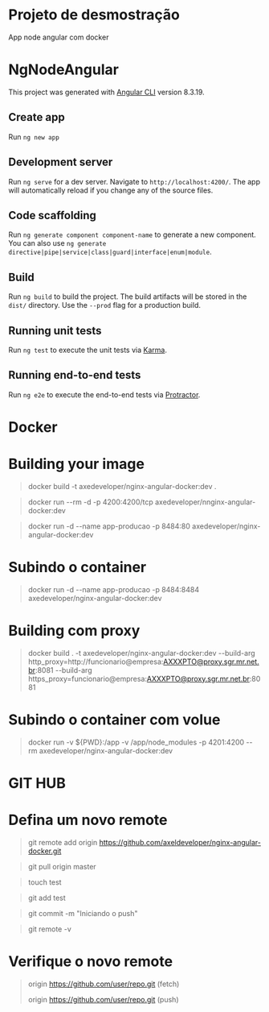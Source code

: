 # Projeto de desmostração 
App node angular com docker 


# NgNodeAngular
This project was generated with [Angular CLI](https://github.com/angular/angular-cli) version 8.3.19.


## Create app 
Run `ng new app`


## Development server

Run `ng serve` for a dev server. Navigate to `http://localhost:4200/`. The app will automatically reload if you change any of the source files.

## Code scaffolding

Run `ng generate component component-name` to generate a new component. You can also use `ng generate directive|pipe|service|class|guard|interface|enum|module`.

## Build

Run `ng build` to build the project. The build artifacts will be stored in the `dist/` directory. Use the `--prod` flag for a production build.

## Running unit tests

Run `ng test` to execute the unit tests via [Karma](https://karma-runner.github.io).

## Running end-to-end tests

Run `ng e2e` to execute the end-to-end tests via [Protractor](http://www.protractortest.org/).

# Docker
# Building your image
> docker build -t  axedeveloper/nginx-angular-docker:dev .

> docker run --rm -d -p 4200:4200/tcp axedeveloper/nnginx-angular-docker:dev

> docker run -d --name app-producao -p 8484:80 axedeveloper/nginx-angular-docker:dev  

# Subindo o container
> docker run -d --name app-producao -p 8484:8484 axedeveloper/nginx-angular-docker:dev                                    

# Building com proxy
> docker build . -t axedeveloper/nginx-angular-docker:dev --build-arg http_proxy=http://funcionario@empresa:AXXXPTO@proxy.sgr.mr.net.br:8081 --build-arg https_proxy=funcionario@empresa:AXXXPTO@proxy.sgr.mr.net.br:8081



# Subindo o container com volue
> docker run -v ${PWD}:/app -v /app/node_modules -p 4201:4200 --rm axedeveloper/nginx-angular-docker:dev


# GIT HUB

# Defina um novo remote
> git remote add origin https://github.com/axeldeveloper/nginx-angular-docker.git

> git pull origin master
 
> touch test

> git add test

> git commit -m "Iniciando o push"

> git remote -v



# Verifique  o novo remote
> origin  https://github.com/user/repo.git (fetch)
> 
> origin  https://github.com/user/repo.git (push)